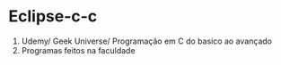 # Eclipse-c-c
 1) Udemy/ Geek Universe/ Programação em C do basico ao avançado
 2) Programas feitos na faculdade
